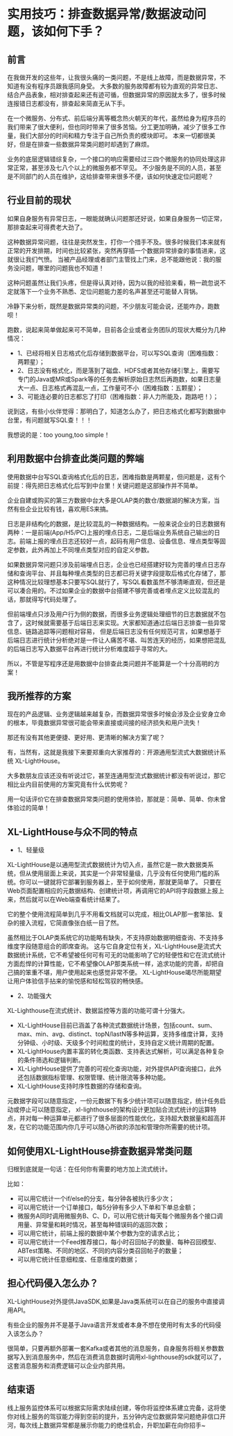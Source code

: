 # 实用技巧：排查数据异常/数据波动问题，该如何下手？

## 前言

在我做开发的这些年，让我很头痛的一类问题，不是线上故障，而是数据异常，不知道有没有程序员跟我感同身受。
大多数的服务故障都有较为直观的异常日志、结合产品表象，相对排查起来还有迹可循，但数据异常的原因就太多了，很多时候连报错日志都没有，排查起来简直无从下手。

在一个微服务、分布式、前后端分离等概念热火朝天的年代，虽然给身为程序员的我们带来了很大便利，但也同时带来了很多苦恼。分工更加明确，减少了很多工作量，我们大部分的时间和精力专注于自己所负责的模块即可。
本来一切都很美好，但是在排查一些数据异常类问题时却遇到了麻烦。

业务的底层逻辑错综复杂，一个接口的响应需要经过三四个微服务的协同处理这非常正常，甚至涉及七八个以上的微服务都不罕见。
不少服务是不同的人员，甚至是不同部门的人员在维护，这给排查带来很多不便，该如何快速定位问题呢？

## 行业目前的现状

如果自身服务有异常日志，一眼能就确认问题那还好说，如果自身服务一切正常，那排查起来可得费老大劲了。

这种数据异常问题，往往是突然发生，打你一个措手不及。很多时候我们本来就有正常的开发排期，时间也比较紧张，突然再穿插一个数据异常排查的事情进来，这就很让我们气愤。
当被产品经理或者部门主管找上门来，总不能跟他说：我的服务没问题，哪里的问题我也不知道！

这种问题虽然让我们头疼，但是得认真对待，因为以我的经验来看，稍一疏忽说不定就落下一个业务不熟悉、定位问题能力差的名声甚至还可能替人背锅。

冷静下来分析，既然是数据异常类的问题，不少朋友可能会说，还能咋办，跑数呗！

跑数，说起来简单做起来可不简单，目前各企业或者业务团队的现状大概分为几种情况：

- 1、已经将相关日志格式化后存储到数据平台，可以写SQL查询（困难指数：两颗星）；
- 2、日志没有格式化，而是落到了磁盘、HDFS或者其他存储引擎上，需要写专门的Java或MR或Spark等的任务去解析原始日志然后再跑数，如果日志量大一点、日志格式再混乱一点，工作量可不小（困难指数：五颗星）；
- 3、可能连必要的日志都忘了打印（困难指数：非人力所能及，跑路吧！）；

说到这，有些小伙伴觉得：那明白了，知道怎么办了，把日志格式化都写到数据中台里，有问题就写SQL查！！！

我想说的是：too young,too simple！

## 利用数据中台排查此类问题的弊端

使用数据中台写SQL查询格式化后的日志，困难指数是两颗星，但问题是，这有个前提：得先把日志格式化后写到中台里！关键问题是这部操作并不简单。

企业自建或购买的第三方数据中台大多是OLAP类的数仓/数据湖的解决方案，当然有些企业比较有钱，喜欢用ES来搞。

日志是非结构化的数据，是比较混乱的一种数据结构。一般来说企业的日志数据有两种：一是前端(App/H5/PC)上报的埋点日志，二是后端业务系统自己输出的日志。前端上报的埋点日志还较好一点，起码有用户信息、设备信息、埋点类型等固定参数，此外再加上不同埋点类型对应的自定义参数。

如果数据异常问题只涉及前端埋点日志，企业也已经搭建好较为完善的埋点日志存储和查询平台、并且每种埋点类型的日志都已将关键字段提取后格式化存储了，那这种情况比较理想基本只要写SQL就行了，写SQL看数虽然不够清晰直观，但还是可以凑合用的。不过如果企业的数据中台搭建不够完善或者埋点定义比较混乱的话，那就得写代码处理了。

但前端埋点只涉及用户行为侧的数据，而很多业务逻辑处理细节的日志数据就不包含了，这时候就需要基于后端日志来实现。大家都知道通过后端日志排查一些异常信息、链路追踪等问题相对容易，
但是后端日志没有任何规范可言，如果想基于后端日志进行统计分析绝对是一件让人痛苦不堪、叫苦连天的经历，如果想把混乱的后端日志写入数据平台再进行统计分析难度超乎寻常的大。

所以，不管是写程序还是用数据中台排查此类问题并不能算是一个十分高明的方案！

## 我所推荐的方案

现在的产品逻辑、业务逻辑越来越复杂，而数据异常很多时候会涉及企业安身立命的根本，毕竟数据异常很可能会带来直接或间接的经济损失和用户流失！

那还有没有其他更便捷、更好用、更清晰的解决方案了呢？

有，当然有，这就是我接下来要郑重向大家推荐的：开源通用型流式大数据统计系统 XL-LightHouse。

大多数朋友应该还没有听说过它，甚至连通用型流式数据统计都没有听说过，那它相比业内目前使用的方案究竟有什么优势呢？

用一句话评价它在排查数据异常类问题的使用体验，那就是：简单、简单、你未曾体验过的简单！

## XL-LightHouse与众不同的特点

+ 1、轻量级

XL-LightHouse是以通用型流式数据统计为切入点，虽然它是一款大数据类系统，但从使用层面上来说，其实是一个非常轻量级，几乎没有任何使用门槛的系统。你可以一键就将它部署到服务器上，至于如何使用，那就更简单了。
只要在Web页面配置相应的元数据结构、创建统计项，再调用它的API将字段数据上报上来，然后就可以在Web端查看统计结果了。

它的整个使用流程简单到几乎不用看文档就可以完成，相比OLAP那一套笨拙、复杂的接入流程，它简直像张白纸一目了然。

虽然相比于OLAP类系统它的功能略有缺失，不支持原始数据明细查询、不支持多维度字段随意组合的即席查询。
这与它自身定位有关，XL-LightHouse是流式大数据统计系统，它不希望被任何可有可无的功能影响了它的轻便性和它在流式统计方面彪悍的计算性能，它不希望像OLAP那类系统一样，追求功能的完善，却把自己搞的笨重不堪，用户使用起来也感觉非常不便。
XL-LightHouse竭尽所能期望让用户体验信手拈来的愉悦感和轻松驾驭的畅快感。

+ 2、功能强大

XL-Lighthouse在流式统计、数据监控等方面的功能可谓十分强大。

- XL-LightHouse目前已涵盖了各种流式数据统计场景，包括count、sum、max、min、avg、distinct、topN/lastN等多种运算，支持多维度计算，支持分钟级、小时级、天级多个时间粒度的统计，支持自定义统计周期的配置。
- XL-LightHouse内置丰富的转化类函数、支持表达式解析，可以满足各种复杂的条件筛选和逻辑判断。
- XL-LightHouse提供了完善的可视化查询功能，对外提供API查询接口，此外还包括数据指标管理、权限管理、统计限流等多种功能。
- XL-LightHouse支持时序性数据的存储和查询。

元数据字段可以随意指定，一份元数据下有多少统计项可以随意指定，统计任务启动或停止可以随意指定，
xl-lighthouse的架构设计更加贴合流式统计的运算特点，并对每一种运算单元都进行了很多层面的性能优化，支持超大数据量和超高并发，在它的功能范围内你几乎可以随心所欲的添加和管理你所需要的统计项。

## 如何使用XL-LightHouse排查数据异常类问题

归根到底就是一句话：在任何你有需要的地方加上流式统计。

比如：
- 可以用它统计一个if/else的分支，每分钟各被执行多少次；
- 可以用它统计一个订单接口，每5分钟有多少人下单和下单总金额；
- 微服务A同时调用微服务B、C、D，可以用它统计每天每个微服务各个接口调用量、异常量和耗时情况，甚至每种错误码的返回次数；
- 可以用它统计，前端上报的数据中某个参数为空的请求占比；
- 可以用它统计一个Feed推荐接口，每小时召回帖子的数量、每种召回模型、ABTest策略、不同的地区、不同的内容分类召回帖子的数量；
- 可以用它统计任意细粒度、任意维度的数据；


## 担心代码侵入怎么办？

XL-LightHouse对外提供JavaSDK,如果是Java类系统可以在自己的服务中直接调用API。

有些企业的服务并不是基于Java语言开发或者本身不想在使用时有太多的代码侵入该怎么办？

很简单，只要再额外部署一套Kafka或者其他的消息服务，自身服务将相关参数数据写入到消息服务中，然后在消费消息数据时调用xl-lighthouse的sdk就可以了，这套消息服务和消费逻辑可以企业内部共用。

## 结束语

线上服务监控体系可以根据实际需求陆续创建，等你将监控体系建立完备，这将使你对线上服务的驾驭能力得到空前的提升，五分钟内定位数据异常问题绝非信口开河，每次线上数据异常都是展示你能力的绝佳机会，升职加薪在向你招手~